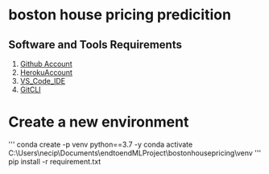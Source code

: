 # boston house pricing predicition 

## Software and Tools Requirements

1. [Github Account](https://github.com)
2. [HerokuAccount](https://heroku.com)
3. [VS_Code_IDE](https://code.visualstudio.com/)
4. [GitCLI](https://git-scm.com/book/en/v2/Getting-Started-The-Command-Line)

# Create a new environment

'''
conda create -p venv python==3.7 -y
conda activate C:\Users\necip\Documents\endtoendMLProject\bostonhousepricing\venv
'''
pip install -r requirement.txt
